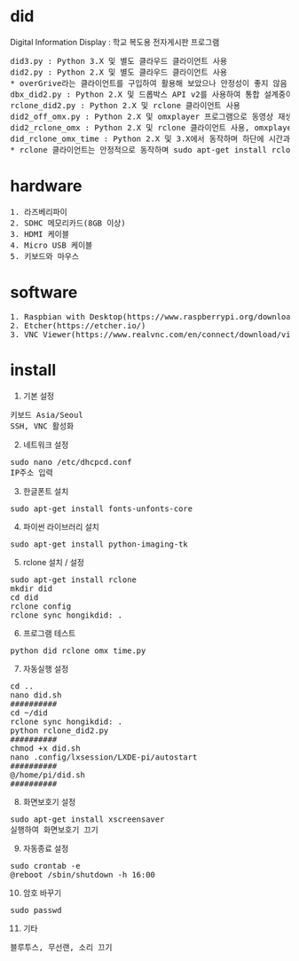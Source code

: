 # did
Digital Information Display : 학교 복도용 전자게시판 프로그램
<pre>did3.py : Python 3.X 및 별도 클라우드 클라이언트 사용
did2.py : Python 2.X 및 별도 클라우드 클라이언트 사용
* overGrive라는 클라이언트를 구입하여 활용해 보았으나 안정성이 좋지 않음
dbx_did2.py : Python 2.X 및 드롭박스 API v2를 사용하여 통합 설계중이나 아직 연구중인 단계
rclone_did2.py : Python 2.X 및 rclone 클라이언트 사용
did2_off_omx.py : Python 2.X 및 omxplayer 프로그램으로 동영상 재생, 오프라인
did2_rclone_omx : Python 2.X 및 rclone 클라이언트 사용, omxplayer 프로그램으로 동영상 재생
did_rclone_omx_time : Python 2.X 및 3.X에서 동작하며 하단에 시간과 날짜가 표시됨
* rclone 클라이언트는 안정적으로 동작하며 sudo apt-get install rclone 명령으로 간단하게 설치됨</pre>

# hardware
<pre>1. 라즈베리파이
2. SDHC 메모리카드(8GB 이상)
3. HDMI 케이블
4. Micro USB 케이블
5. 키보드와 마우스</pre>

# software
<pre>1. Raspbian with Desktop(https://www.raspberrypi.org/downloads/raspbian/)
2. Etcher(https://etcher.io/)
3. VNC Viewer(https://www.realvnc.com/en/connect/download/viewer/)</pre>

# install
1. 기본 설정
<pre>키보드 Asia/Seoul
SSH, VNC 활성화</pre>

2. 네트워크 설정
<pre>sudo nano /etc/dhcpcd.conf
IP주소 입력</pre>

3. 한글폰트 설치
<pre>sudo apt-get install fonts-unfonts-core</pre>

4. 파이썬 라이브러리 설치
<pre>sudo apt-get install python-imaging-tk</pre>

5. rclone 설치 / 설정
<pre>sudo apt-get install rclone
mkdir did
cd did
rclone config
rclone sync hongikdid: .</pre>

6. 프로그램 테스트
<pre>python did_rclone_omx_time.py</pre>

7. 자동실행 설정
<pre>cd ..
nano did.sh
##########
cd ~/did
rclone sync hongikdid: .
python rclone_did2.py
##########
chmod +x did.sh
nano .config/lxsession/LXDE-pi/autostart
##########
@/home/pi/did.sh
##########
</pre>

8. 화면보호기 설정
<pre>sudo apt-get install xscreensaver
실행하여 화면보호기 끄기</pre>

9. 자동종료 설정
<pre>sudo crontab -e
@reboot /sbin/shutdown -h 16:00</pre>

10. 암호 바꾸기
<pre>sudo passwd</pre>

11. 기타
<pre>블루투스, 무선랜, 소리 끄기</pre>
